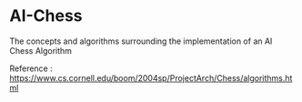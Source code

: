 # AI-Chess
The concepts and algorithms surrounding the implementation of an AI Chess Algorithm

Reference : https://www.cs.cornell.edu/boom/2004sp/ProjectArch/Chess/algorithms.html
 
 
 
 
          
